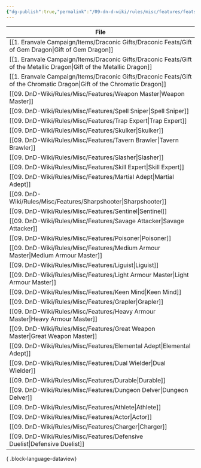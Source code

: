```yaml
---
{"dg-publish":true,"permalink":"/09-dn-d-wiki/rules/misc/features/feats/"}
---
```



| File                                                                                                                       |
| -------------------------------------------------------------------------------------------------------------------------- |
| [[1. Eranvale Campaign/Items/Draconic Gifts/Draconic Feats/Gift of Gem Dragon\|Gift of Gem Dragon]]                     |
| [[1. Eranvale Campaign/Items/Draconic Gifts/Draconic Feats/Gift of the Metallic Dragon\|Gift of the Metallic Dragon]]   |
| [[1. Eranvale Campaign/Items/Draconic Gifts/Draconic Feats/Gift of the Chromatic Dragon\|Gift of the Chromatic Dragon]] |
| [[09. DnD-Wiki/Rules/Misc/Features/Weapon Master\|Weapon Master]]                                                       |
| [[09. DnD-Wiki/Rules/Misc/Features/Spell Sniper\|Spell Sniper]]                                                         |
| [[09. DnD-Wiki/Rules/Misc/Features/Trap Expert\|Trap Expert]]                                                           |
| [[09. DnD-Wiki/Rules/Misc/Features/Skulker\|Skulker]]                                                                   |
| [[09. DnD-Wiki/Rules/Misc/Features/Tavern Brawler\|Tavern Brawler]]                                                     |
| [[09. DnD-Wiki/Rules/Misc/Features/Slasher\|Slasher]]                                                                   |
| [[09. DnD-Wiki/Rules/Misc/Features/Skill Expert\|Skill Expert]]                                                         |
| [[09. DnD-Wiki/Rules/Misc/Features/Martial Adept\|Martial Adept]]                                                       |
| [[09. DnD-Wiki/Rules/Misc/Features/Sharpshooter\|Sharpshooter]]                                                         |
| [[09. DnD-Wiki/Rules/Misc/Features/Sentinel\|Sentinel]]                                                                 |
| [[09. DnD-Wiki/Rules/Misc/Features/Savage Attacker\|Savage Attacker]]                                                   |
| [[09. DnD-Wiki/Rules/Misc/Features/Poisoner\|Poisoner]]                                                                 |
| [[09. DnD-Wiki/Rules/Misc/Features/Medium Armour Master\|Medium Armour Master]]                                         |
| [[09. DnD-Wiki/Rules/Misc/Features/Liguist\|Liguist]]                                                                   |
| [[09. DnD-Wiki/Rules/Misc/Features/Light Armour Master\|Light Armour Master]]                                           |
| [[09. DnD-Wiki/Rules/Misc/Features/Keen Mind\|Keen Mind]]                                                               |
| [[09. DnD-Wiki/Rules/Misc/Features/Grapler\|Grapler]]                                                                   |
| [[09. DnD-Wiki/Rules/Misc/Features/Heavy Armour Master\|Heavy Armour Master]]                                           |
| [[09. DnD-Wiki/Rules/Misc/Features/Great Weapon Master\|Great Weapon Master]]                                           |
| [[09. DnD-Wiki/Rules/Misc/Features/Elemental Adept\|Elemental Adept]]                                                   |
| [[09. DnD-Wiki/Rules/Misc/Features/Dual Wielder\|Dual Wielder]]                                                         |
| [[09. DnD-Wiki/Rules/Misc/Features/Durable\|Durable]]                                                                   |
| [[09. DnD-Wiki/Rules/Misc/Features/Dungeon Delver\|Dungeon Delver]]                                                     |
| [[09. DnD-Wiki/Rules/Misc/Features/Athlete\|Athlete]]                                                                   |
| [[09. DnD-Wiki/Rules/Misc/Features/Actor\|Actor]]                                                                       |
| [[09. DnD-Wiki/Rules/Misc/Features/Charger\|Charger]]                                                                   |
| [[09. DnD-Wiki/Rules/Misc/Features/Defensive Duelist\|Defensive Duelist]]                                               |

{ .block-language-dataview}
